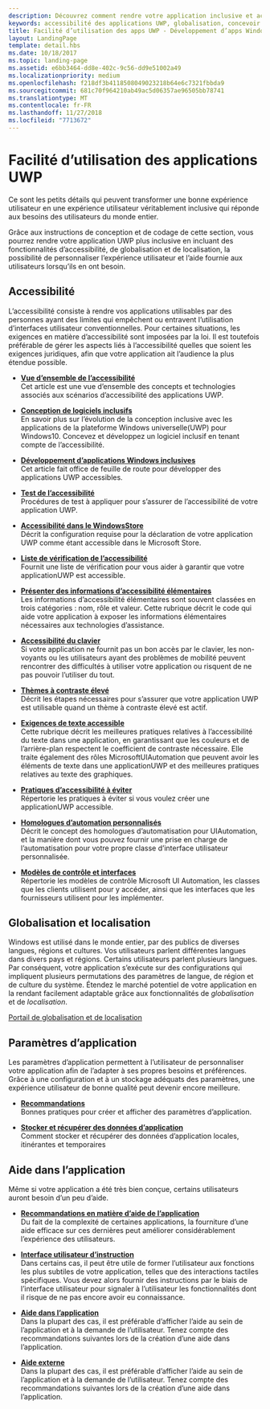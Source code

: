 ```yaml
---
description: Découvrez comment rendre votre application inclusive et accessible aux personnes dans le monde entier.
keywords: accessibilité des applications UWP, globalisation, concevoir des applications inclusives, exigences des applications d’accessibilité
title: Facilité d’utilisation des apps UWP - Développement d’apps Windows
layout: LandingPage
template: detail.hbs
ms.date: 10/18/2017
ms.topic: landing-page
ms.assetid: e6bb3464-dd8e-402c-9c56-dd9e51002a49
ms.localizationpriority: medium
ms.openlocfilehash: f218df3b4118508049023218b64e6c7321fbbda9
ms.sourcegitcommit: 681c70f964210ab49ac5d06357ae96505bb78741
ms.translationtype: MT
ms.contentlocale: fr-FR
ms.lasthandoff: 11/27/2018
ms.locfileid: "7713672"
---
```

# <a name="usability-for-uwp-apps"></a>Facilité d’utilisation des applications UWP



Ce sont les petits détails qui peuvent transformer une bonne expérience utilisateur en une expérience utilisateur véritablement inclusive qui réponde aux besoins des utilisateurs du monde entier.

Grâce aux instructions de conception et de codage de cette section, vous pourrez rendre votre application UWP plus inclusive en incluant des fonctionnalités d’accessibilité, de globalisation et de localisation, la possibilité de personnaliser l’expérience utilisateur et l’aide fournie aux utilisateurs lorsqu’ils en ont besoin.


## <a name="accessiblity"></a>Accessibilité

L’accessibilité consiste à rendre vos applications utilisables par des personnes ayant des limites qui empêchent ou entravent l’utilisation d’interfaces utilisateur conventionnelles. Pour certaines situations, les exigences en matière d’accessibilité sont imposées par la loi. Il est toutefois préférable de gérer les aspects liés à l’accessibilité quelles que soient les exigences juridiques, afin que votre application ait l’audience la plus étendue possible.

<ul class="panelContent cardsH" style="margin-left: 1px">
    <li>
        <div class="cardSize">
            <div class="cardPadding">
                <div class="card">
                    <div class="cardText">
<p><b><a href="../accessibility/accessibility-overview.md">Vue d’ensemble de l’accessibilité</a></b> <br/> Cet article est une vue d’ensemble des concepts et technologies associés aux scénarios d’accessibilité des applications UWP.</p>
                    </div>
                </div>
            </div>
        </div>
    </li>
    <li>
        <div class="cardSize">
            <div class="cardPadding">
                <div class="card">
                    <div class="cardText">
<p><b><a href="../accessibility/designing-inclusive-software.md">Conception de logiciels inclusifs</a></b><br/>En savoir plus sur l’évolution de la conception inclusive avec les applications de la plateforme Windows universelle(UWP) pour Windows10.  Concevez et développez un logiciel inclusif en tenant compte de l’accessibilité.</p>
                    </div>
                </div>
            </div>
        </div>
    </li>
    <li>
        <div class="cardSize">
            <div class="cardPadding">
                <div class="card">
                    <div class="cardText">
<p><b><a href="../accessibility/developing-inclusive-windows-apps.md">Développement d’applications Windows inclusives</a></b><br/> Cet article fait office de feuille de route pour développer des applications UWP accessibles.</p>
                    </div>
                </div>
            </div>
        </div>
    </li> 
    <li>
        <div class="cardSize">
            <div class="cardPadding">
                <div class="card">
                    <div class="cardText">
<p><b><a href="../accessibility/accessibility-testing.md">Test de l’accessibilité</a> </b><br/>Procédures de test à appliquer pour s’assurer de l’accessibilité de votre application UWP.</p>
                    </div>
                </div>
            </div>
        </div>
    </li>
    <li>
        <div class="cardSize">
            <div class="cardPadding">
                <div class="card">
                    <div class="cardText">
<p><b><a href="../accessibility/accessibility-in-the-store.md">Accessibilité dans le WindowsStore</a></b><br/>Décrit la configuration requise pour la déclaration de votre application UWP comme étant accessible dans le Microsoft Store.</p>
                    </div>
                </div>
            </div>
        </div>
    </li>
    <li>
        <div class="cardSize">
            <div class="cardPadding">
                <div class="card">
                    <div class="cardText">
<p><b><a href="../accessibility/accessibility-checklist.md">Liste de vérification de l’accessibilité</a></b><br/>Fournit une liste de vérification pour vous aider à garantir que votre applicationUWP est accessible.</p>
                    </div>
                </div>
            </div>
        </div>
    </li>        
    <li>
        <div class="cardSize">
            <div class="cardPadding">
                <div class="card">
                    <div class="cardText">
<p><b><a href="../accessibility/basic-accessibility-information.md">Présenter des informations d’accessibilité élémentaires</a></b><br/>Les informations d’accessibilité élémentaires sont souvent classées en trois catégories : nom, rôle et valeur. Cette rubrique décrit le code qui aide votre application à exposer les informations élémentaires nécessaires aux technologies d’assistance.</p>
                    </div>
                </div>
            </div>
        </div>
    </li> 
    <li>
        <div class="cardSize">
            <div class="cardPadding">
                <div class="card">
                    <div class="cardText">
<p><b><a href="../accessibility/keyboard-accessibility.md">Accessibilité du clavier</a></b><br/>Si votre application ne fournit pas un bon accès par le clavier, les non-voyants ou les utilisateurs ayant des problèmes de mobilité peuvent rencontrer des difficultés à utiliser votre application ou risquent de ne pas pouvoir l’utiliser du tout.</p>
                    </div>
                </div>
            </div>
        </div>
    </li> 
    <li>
        <div class="cardSize">
            <div class="cardPadding">
                <div class="card">
                    <div class="cardText">
<p><b><a href="../accessibility/high-contrast-themes.md">Thèmes à contraste élevé</a></b><br/>Décrit les étapes nécessaires pour s’assurer que votre application UWP est utilisable quand un thème à contraste élevé est actif. </p>
                    </div>
                </div>
            </div>
        </div>
    </li>         
    <li>
        <div class="cardSize">
            <div class="cardPadding">
                <div class="card">
                    <div class="cardText">
<p><b><a href="../accessibility/accessible-text-requirements.md">Exigences de texte accessible</a></b><br/>Cette rubrique décrit les meilleures pratiques relatives à l’accessibilité du texte dans une application, en garantissant que les couleurs et de l’arrière-plan respectent le coefficient de contraste nécessaire. Elle traite également des rôles MicrosoftUIAutomation que peuvent avoir les éléments de texte dans une applicationUWP et des meilleures pratiques relatives au texte des graphiques.</p>                    
                    </div>
                </div>
            </div>
        </div>
    </li>     
    <li>
        <div class="cardSize">
            <div class="cardPadding">
                <div class="card">
                    <div class="cardText">
<p><b><a href="../accessibility/practices-to-avoid.md">Pratiques d’accessibilité à éviter</a></b><br/>Répertorie les pratiques à éviter si vous voulez créer une applicationUWP accessible.</p>                    
                    </div>
                </div>
            </div>
        </div>
    </li>     
    <li>
        <div class="cardSize">
            <div class="cardPadding">
                <div class="card">
                    <div class="cardText">
<p><b><a href="../accessibility/custom-automation-peers.md">Homologues d’automation personnalisés</a></b><br/>Décrit le concept des homologues d’automatisation pour UIAutomation, et la manière dont vous pouvez fournir une prise en charge de l’automatisation pour votre propre classe d’interface utilisateur personnalisée.</p>                    
                    </div>
                </div>
            </div>
        </div>
    </li>     
    <li>
        <div class="cardSize">
            <div class="cardPadding">
                <div class="card">
                    <div class="cardText">
<p><b><a href="../accessibility/control-patterns-and-interfaces.md">Modèles de contrôle et interfaces</a></b><br/>Répertorie les modèles de contrôle Microsoft UI Automation, les classes que les clients utilisent pour y accéder, ainsi que les interfaces que les fournisseurs utilisent pour les implémenter.</p>                    
                    </div>
                </div>
            </div>
        </div>
    </li>     
</ul>


## <a name="globalization-and-localization"></a>Globalisation et localisation

Windows est utilisé dans le monde entier, par des publics de diverses langues, régions et cultures. Vos utilisateurs parlent différentes langues dans divers pays et régions. Certains utilisateurs parlent plusieurs langues. Par conséquent, votre application s’exécute sur des configurations qui impliquent plusieurs permutations des paramètres de langue, de région et de culture du système. Étendez le marché potentiel de votre application en la rendant facilement adaptable grâce aux fonctionnalités de *globalisation* et de *localisation*.

<a href="../globalizing/globalizing-portal.md">Portail de globalisation et de localisation</a>

## <a name="app-settings"></a>Paramètres d’application

Les paramètres d’application permettent à l’utilisateur de personnaliser votre application afin de l’adapter à ses propres besoins et préférences. Grâce à une configuration et à un stockage adéquats des paramètres, une expérience utilisateur de bonne qualité peut devenir encore meilleure.

<ul class="panelContent cardsH" style="margin-left: 1px">
    <li>
        <div class="cardSize">
            <div class="cardPadding">
                <div class="card">
                    <div class="cardText">
<p><b><a href="../app-settings/guidelines-for-app-settings.md">Recommandations</a></b><br/>Bonnes pratiques pour créer et afficher des paramètres d’application.</p>
                    </div>
                </div>
            </div>
        </div>
    </li>
    <li>
        <div class="cardSize">
            <div class="cardPadding">
                <div class="card">
                    <div class="cardText">
<p><b><a href="../app-settings/store-and-retrieve-app-data.md">Stocker et récupérer des données d’application</a></b><br/>Comment stocker et récupérer des données d’application locales, itinérantes et temporaires</p>
                    </div>
                </div>
            </div>
        </div>
    </li>
</ul>


## <a name="in-app-help"></a>Aide dans l’application
Même si votre application a été très bien conçue, certains utilisateurs auront besoin d’un peu d’aide.

<ul class="panelContent cardsH" style="margin-left: 1px">
    <li>
        <div class="cardSize">
            <div class="cardPadding">
                <div class="card">
                    <div class="cardText">
<p><b><a href="../in-app-help/guidelines-for-app-help.md">Recommandations en matière d’aide de l’application</a></b><br/>Du fait de la complexité de certaines applications, la fourniture d’une aide efficace sur ces dernières peut améliorer considérablement l’expérience des utilisateurs.
</p>
                    </div>
                </div>
            </div>
        </div>
    </li>
    <li>
        <div class="cardSize">
            <div class="cardPadding">
                <div class="card">
                    <div class="cardText">
<p><b><a href="../in-app-help/instructional-ui.md">Interface utilisateur d’instruction</a></b><br/>Dans certains cas, il peut être utile de former l’utilisateur aux fonctions les plus subtiles de votre application, telles que des interactions tactiles spécifiques. Vous devez alors fournir des instructions par le biais de l’interface utilisateur pour signaler à l’utilisateur les fonctionnalités dont il risque de ne pas encore avoir eu connaissance.</p>
                    </div>
                </div>
            </div>
        </div>
    </li>
    <li>
        <div class="cardSize">
            <div class="cardPadding">
                <div class="card">
                    <div class="cardText">
<p><b><a href="../in-app-help/in-app-help.md">Aide dans l’application</a></b><br/>Dans la plupart des cas, il est préférable d’afficher l’aide au sein de l’application et à la demande de l’utilisateur. Tenez compte des recommandations suivantes lors de la création d’une aide dans l’application.</p>
                    </div>
                </div>
            </div>
        </div>
    </li>
    <li>
        <div class="cardSize">
            <div class="cardPadding">
                <div class="card">
                    <div class="cardText">
<p><b><a href="../in-app-help/external-help.md">Aide externe</a></b><br/>Dans la plupart des cas, il est préférable d’afficher l’aide au sein de l’application et à la demande de l’utilisateur. Tenez compte des recommandations suivantes lors de la création d’une aide dans l’application.</p>
                    </div>
                </div>
            </div>
        </div>
    </li>        
</ul>

